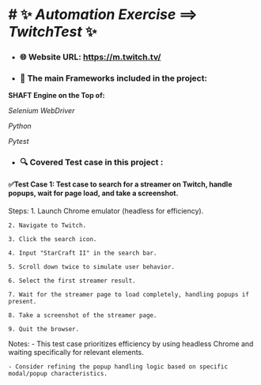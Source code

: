 # # ✨ *Automation Exercise* ==> *TwitchTest* ✨ 
 - ### 🌐 Website URL: https://m.twitch.tv/

- ### 📝 The main Frameworks included in the project:
 **SHAFT Engine on the Top of:**

 *Selenium WebDriver*
 
 *Python*
 
 *Pytest*
 - ### 🔍️ Covered Test case in this project :
#### ✅Test Case 1: Test case to search for a streamer on Twitch, handle popups, wait for page load, and take a screenshot.
   Steps:
    1. Launch Chrome emulator (headless for efficiency).
    
    2. Navigate to Twitch.
    
    3. Click the search icon.
    
    4. Input "StarCraft II" in the search bar.
    
    5. Scroll down twice to simulate user behavior.
    
    6. Select the first streamer result.
    
    7. Wait for the streamer page to load completely, handling popups if present.
    
    8. Take a screenshot of the streamer page.
    
    9. Quit the browser.

  Notes:
    - This test case prioritizes efficiency by using headless Chrome and waiting specifically for relevant elements.
    
    - Consider refining the popup handling logic based on specific modal/popup characteristics.
    
